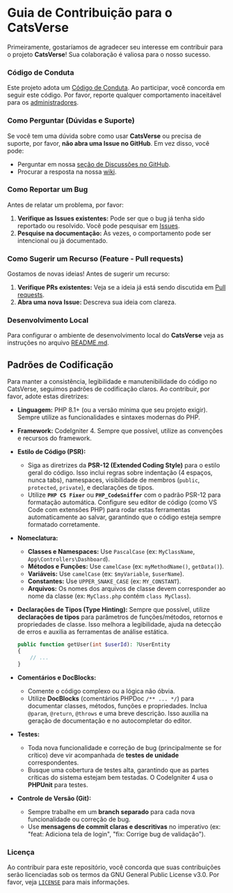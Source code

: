 # Guia de Contribuição para o CatsVerse

Primeiramente, gostaríamos de agradecer seu interesse em contribuir para o projeto **CatsVerse**! Sua colaboração é valiosa para o nosso sucesso.

### Código de Conduta

Este projeto adota um [Código de Conduta](https://github.com/luizcmarin/catsverse/blob/main/CODE_OF_CONDUCT.md). Ao participar, você concorda em seguir este código. Por favor, reporte qualquer comportamento inaceitável para os [administradores](luizcmarin@gmail.com).

### Como Perguntar (Dúvidas e Suporte)

Se você tem uma dúvida sobre como usar **CatsVerse** ou precisa de suporte, por favor, **não abra uma Issue no GitHub**. Em vez disso, você pode:

  * Perguntar em nossa [seção de Discussões no GitHub](https://github.com/luizcmarin/catsverse/discussions).
  * Procurar a resposta na nossa [wiki](https://github.com/luizcmarin/catsverse/wiki).

### Como Reportar um Bug

Antes de relatar um problema, por favor:

1.  **Verifique as Issues existentes:** Pode ser que o bug já tenha sido reportado ou resolvido. Você pode pesquisar em [Issues](https://github.com/luizcmarin/catsverse/issues).
2.  **Pesquise na documentação:** Às vezes, o comportamento pode ser intencional ou já documentado.

### Como Sugerir um Recurso (Feature - Pull requests)

Gostamos de novas ideias! Antes de sugerir um recurso:

1.  **Verifique PRs existentes:** Veja se a ideia já está sendo discutida em [Pull requests](https://github.com/luizcmarin/catsverse/pulls).
2.  **Abra uma nova Issue:** Descreva sua ideia com clareza.

### Desenvolvimento Local

Para configurar o ambiente de desenvolvimento local do **CatsVerse** veja as instruções no arquivo [README.md](https://github.com/luizcmarin/catsverse/blob/main/README.md).

## Padrões de Codificação

Para manter a consistência, legibilidade e manutenibilidade do código no CatsVerse, seguimos padrões de codificação claros. Ao contribuir, por favor, adote estas diretrizes:

  * **Linguagem:** PHP 8.1+ (ou a versão mínima que seu projeto exigir). Sempre utilize as funcionalidades e sintaxes modernas do PHP.

  * **Framework:** CodeIgniter 4. Sempre que possível, utilize as convenções e recursos do framework.

  * **Estilo de Código (PSR):**

      * Siga as diretrizes da **PSR-12 (Extended Coding Style)** para o estilo geral do código. Isso inclui regras sobre indentação (4 espaços, nunca tabs), namespaces, visibilidade de membros (`public`, `protected`, `private`), e declarações de tipos.
      * Utilize **`PHP CS Fixer`** ou **`PHP_CodeSniffer`** com o padrão PSR-12 para formatação automática. Configure seu editor de código (como VS Code com extensões PHP) para rodar estas ferramentas automaticamente ao salvar, garantindo que o código esteja sempre formatado corretamente.

  * **Nomeclatura:**

      * **Classes e Namespaces:** Use `PascalCase` (ex: `MyClassName`, `App\Controllers\Dashboard`).
      * **Métodos e Funções:** Use `camelCase` (ex: `myMethodName()`, `getData()`).
      * **Variáveis:** Use `camelCase` (ex: `$myVariable`, `$userName`).
      * **Constantes:** Use `UPPER_SNAKE_CASE` (ex: `MY_CONSTANT`).
      * **Arquivos:** Os nomes dos arquivos de classe devem corresponder ao nome da classe (ex: `MyClass.php` contém `class MyClass`).

  * **Declarações de Tipos (Type Hinting):** Sempre que possível, utilize **declarações de tipos** para parâmetros de funções/métodos, retornos e propriedades de classe. Isso melhora a legibilidade, ajuda na detecção de erros e auxilia as ferramentas de análise estática.

    ```php
    public function getUser(int $userId): ?UserEntity
    {
        // ...
    }
    ```

  * **Comentários e DocBlocks:**

      * Comente o código complexo ou a lógica não óbvia.
      * Utilize **DocBlocks** (comentários PHPDoc `/** ... */`) para documentar classes, métodos, funções e propriedades. Inclua `@param`, `@return`, `@throws` e uma breve descrição. Isso auxilia na geração de documentação e no autocompletar do editor.

  * **Testes:**

      * Toda nova funcionalidade e correção de bug (principalmente se for crítico) deve vir acompanhada de **testes de unidade** correspondentes.
      * Busque uma cobertura de testes alta, garantindo que as partes críticas do sistema estejam bem testadas. O CodeIgniter 4 usa o **PHPUnit** para testes.

  * **Controle de Versão (Git):**

      * Sempre trabalhe em um **branch separado** para cada nova funcionalidade ou correção de bug.
      * Use **mensagens de commit claras e descritivas** no imperativo (ex: "feat: Adiciona tela de login", "fix: Corrige bug de validação").

### Licença

Ao contribuir para este repositório, você concorda que suas contribuições serão licenciadas sob os termos da GNU General Public License v3.0.
Por favor, veja [`LICENSE`](https://github.com/luizcmarin/catsverse/blob/main/LICENSE) para mais informações.
